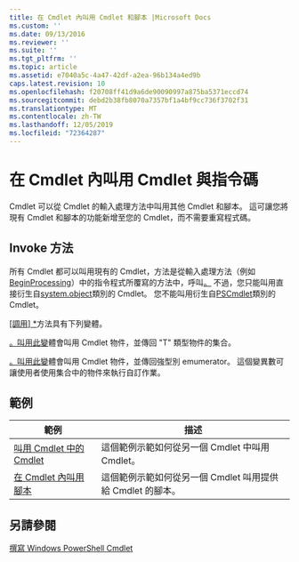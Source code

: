 ```yaml
---
title: 在 Cmdlet 內叫用 Cmdlet 和腳本 |Microsoft Docs
ms.custom: ''
ms.date: 09/13/2016
ms.reviewer: ''
ms.suite: ''
ms.tgt_pltfrm: ''
ms.topic: article
ms.assetid: e7040a5c-4a47-42df-a2ea-96b134a4ed9b
caps.latest.revision: 10
ms.openlocfilehash: f20708ff41d9a6de90090997a875ba5371eccd74
ms.sourcegitcommit: debd2b38fb8070a7357bf1a4bf9cc736f3702f31
ms.translationtype: MT
ms.contentlocale: zh-TW
ms.lasthandoff: 12/05/2019
ms.locfileid: "72364287"
---
```

# <a name="invoking-cmdlets-and-scripts-within-a-cmdlet"></a>在 Cmdlet 內叫用 Cmdlet 與指令碼

Cmdlet 可以從 Cmdlet 的輸入處理方法中叫用其他 Cmdlet 和腳本。 這可讓您將現有 Cmdlet 和腳本的功能新增至您的 Cmdlet，而不需要重寫程式碼。

## <a name="the-invoke-method"></a>Invoke 方法

所有 Cmdlet 都可以叫用現有的 Cmdlet，方法是從輸入處理方法（例如[BeginProcessing](/dotnet/api/System.Management.Automation.Cmdlet.BeginProcessing)）中的指令程式所覆寫的方法中，呼叫[。](/dotnet/api/System.Management.Automation.Cmdlet.Invoke) 不過，您只能叫用直接衍生自[system.object](/dotnet/api/System.Management.Automation.Cmdlet)類別的 Cmdlet。 您不能叫用衍生自[PSCmdlet](/dotnet/api/System.Management.Automation.PSCmdlet)類別的 Cmdlet。

[[調用] *](/dotnet/api/System.Management.Automation.Cmdlet.Invoke)方法具有下列變體。

[。叫用此變](/dotnet/api/System.Management.Automation.Cmdlet.Invoke)體會叫用 Cmdlet 物件，並傳回 "T" 類型物件的集合。

[。叫用此變](/dotnet/api/System.Management.Automation.Cmdlet.Invoke)體會叫用 Cmdlet 物件，並傳回強型別 emumerator。 這個變異數可讓使用者使用集合中的物件來執行自訂作業。

## <a name="examples"></a>範例

|範例|描述|
|-------------|-----------------|
|[叫用 Cmdlet 中的 Cmdlet](./how-to-invoke-a-cmdlet-from-within-a-cmdlet.md)|這個範例示範如何從另一個 Cmdlet 中叫用 Cmdlet。|
|[在 Cmdlet 內叫用腳本](./how-to-invoke-scripts-within-a-cmdlet.md)|這個範例示範如何從另一個 Cmdlet 叫用提供給 Cmdlet 的腳本。|

## <a name="see-also"></a>另請參閱

[撰寫 Windows PowerShell Cmdlet](./writing-a-windows-powershell-cmdlet.md)

